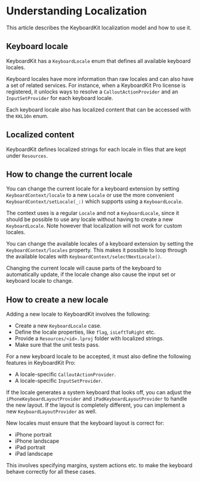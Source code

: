 # Understanding Localization

This article describes the KeyboardKit localization model and how to use it. 


## Keyboard locale

KeyboardKit has a ``KeyboardLocale`` enum that defines all available keyboard locales.

Keyboard locales have more information than raw locales and can also have a set of related services. For instance, when a KeyboardKit Pro license is registered, it unlocks ways to resolve a ``CalloutActionProvider`` and an ``InputSetProvider`` for each keyboard locale.

Each keyboard locale also has localized content that can be accessed with the ``KKL10n`` enum.


## Localized content

KeyboardKit defines localized strings for each locale in files that are kept under `Resources`.


## How to change the current locale 

You can change the current locale for a keyboard extension by setting ``KeyboardContext/locale`` to a new `Locale` or use the more convenient ``KeyboardContext/setLocale(_:)`` which supports using a ``KeyboardLocale``.

The context uses is a regular `Locale` and not a ``KeyboardLocale``, since it should be possible to use any locale without having to create a new ``KeyboardLocale``. Note however that localization will not work for custom locales.

You can change the available locales of a keyboard extension by setting the ``KeyboardContext/locales`` property. This makes it possible to loop through the available locales with ``KeyboardContext/selectNextLocale()``.

Changing the current locale will cause parts of the keyboard to automatically update, if the locale change also cause the input set or keyboard locale to change.


## How to create a new locale

Adding a new locale to KeyboardKit involves the following:

* Create a new `KeyboardLocale` case.
* Define the locale properties, like `flag`, `isLeftToRight` etc.
* Provide a `Resources/<id>.lproj` folder with localized strings.
* Make sure that the unit tests pass.

For a new keyboard locale to be accepted, it must also define the following features in KeyboardKit Pro:

* A locale-specific `CalloutActionProvider`.
* A locale-specific `InputSetProvider`.

If the locale generates a system keyboard that looks off, you can adjust the ``iPhoneKeyboardLayoutProvider`` and ``iPadKeyboardLayoutProvider`` to handle the new layout. If the layout is completely different, you can implement a new ``KeyboardLayoutProvider`` as well. 

New locales must ensure that the keyboard layout is correct for:

* iPhone portrait
* iPhone landscape
* iPad portrait
* iPad landscape

This involves specifying margins, system actions etc. to make the keyboard behave correctly for all these cases.
